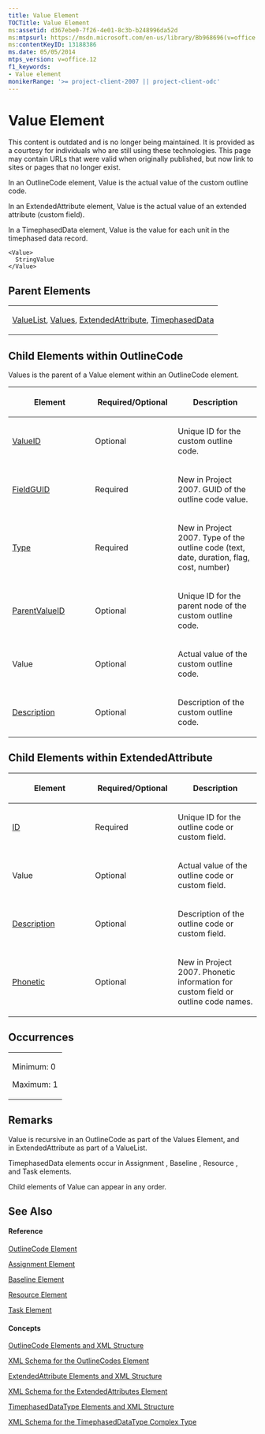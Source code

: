 ```yaml
---
title: Value Element
TOCTitle: Value Element
ms:assetid: d367ebe0-7f26-4e01-8c3b-b248996da52d
ms:mtpsurl: https://msdn.microsoft.com/en-us/library/Bb968696(v=office.12)
ms:contentKeyID: 13188386
ms.date: 05/05/2014
mtps_version: v=office.12
f1_keywords:
- Value element
monikerRange: '>= project-client-2007 || project-client-odc'
---
```


# Value Element

This content is outdated and is no longer being maintained. It is provided as a courtesy for individuals who are still using these technologies. This page may contain URLs that were valid when originally published, but now link to sites or pages that no longer exist.

In an OutlineCode element, Value is the actual value of the custom outline code.

In an ExtendedAttribute element, Value is the actual value of an extended attribute (custom field).

In a TimephasedData element, Value is the value for each unit in the timephased data record.

    <Value>
      StringValue
    </Value>

## Parent Elements

<table>
<colgroup>
<col style="width: 100%" />
</colgroup>
<tbody>
<tr class="odd">
<td><p><a href="bb968702(v=office.12).md">ValueList</a>, <a href="bb968604(v=office.12).md">Values</a>, <a href="bb968669(v=office.12).md">ExtendedAttribute</a>, <a href="https://msdn.microsoft.com/en-us/library/office%7cps12con%7c%7e%5chtml%5cpjxml_elemtimephaseddata_hv01056849.xml.htm(v=office.12)">TimephasedData</a></p></td>
</tr>
</tbody>
</table>

## Child Elements within OutlineCode

Values is the parent of a Value element within an OutlineCode element.

<table>
<colgroup>
<col style="width: 33%" />
<col style="width: 33%" />
<col style="width: 33%" />
</colgroup>
<thead>
<tr class="header">
<th><p><strong>Element</strong></p></th>
<th><p><strong>Required/Optional</strong></p></th>
<th><p><strong>Description</strong></p></th>
</tr>
</thead>
<tbody>
<tr class="odd">
<td><p><a href="bb968406(v=office.12).md">ValueID</a></p></td>
<td><p>Optional</p></td>
<td><p>Unique ID for the custom outline code.</p></td>
</tr>
<tr class="even">
<td><p><a href="bb968634(v=office.12).md">FieldGUID</a></p></td>
<td><p>Required</p></td>
<td><p>New in Project 2007. GUID of the outline code value.</p></td>
</tr>
<tr class="odd">
<td><p><a href="bb968434(v=office.12).md">Type</a></p></td>
<td><p>Required</p></td>
<td><p>New in Project 2007. Type of the outline code (text, date, duration, flag, cost, number)</p></td>
</tr>
<tr class="even">
<td><p><a href="bb968739(v=office.12).md">ParentValueID</a> </p></td>
<td><p>Optional</p></td>
<td><p>Unique ID for the parent node of the custom outline code.</p></td>
</tr>
<tr class="odd">
<td><p>Value</p></td>
<td><p>Optional</p></td>
<td><p>Actual value of the custom outline code.</p></td>
</tr>
<tr class="even">
<td><p><a href="bb968567(v=office.12).md">Description</a></p></td>
<td><p>Optional</p></td>
<td><p>Description of the custom outline code.</p></td>
</tr>
</tbody>
</table>

## Child Elements within ExtendedAttribute

<table>
<colgroup>
<col style="width: 33%" />
<col style="width: 33%" />
<col style="width: 33%" />
</colgroup>
<thead>
<tr class="header">
<th><p><strong>Element</strong></p></th>
<th><p><strong>Required/Optional</strong></p></th>
<th><p><strong>Description</strong></p></th>
</tr>
</thead>
<tbody>
<tr class="odd">
<td><p><a href="bb968437(v=office.12).md">ID</a> </p></td>
<td><p>Required</p></td>
<td><p>Unique ID for the outline code or custom field.</p></td>
</tr>
<tr class="even">
<td><p>Value</p></td>
<td><p>Optional</p></td>
<td><p>Actual value of the outline code or custom field.</p></td>
</tr>
<tr class="odd">
<td><p><a href="bb968567(v=office.12).md">Description</a></p></td>
<td><p>Optional</p></td>
<td><p>Description of the outline code or custom field.</p></td>
</tr>
<tr class="even">
<td><p><a href="bb968486(v=office.12).md">Phonetic</a></p></td>
<td><p>Optional</p></td>
<td><p>New in Project 2007. Phonetic information for custom field or outline code names.</p></td>
</tr>
</tbody>
</table>

## Occurrences

<table>
<colgroup>
<col style="width: 100%" />
</colgroup>
<tbody>
<tr class="odd">
<td><p>Minimum: 0</p>
<p>Maximum: 1</p></td>
</tr>
</tbody>
</table>

## Remarks

Value is recursive in an OutlineCode as part of the Values Element, and in ExtendedAttribute as part of a ValueList.

TimephasedData elements occur in Assignment , Baseline , Resource , and Task elements.

Child elements of Value can appear in any order.

## See Also

#### Reference

[OutlineCode Element](bb968410\(v=office.12\).md)

[Assignment Element](bb968611\(v=office.12\).md)

[Baseline Element](bb968599\(v=office.12\).md)

[Resource Element](bb968715\(v=office.12\).md)

[Task Element](bb968487\(v=office.12\).md)

#### Concepts

[OutlineCode Elements and XML Structure](bb968596\(v=office.12\).md)

[XML Schema for the OutlineCodes Element](bb968584\(v=office.12\).md)

[ExtendedAttribute Elements and XML Structure](bb968579\(v=office.12\).md)

[XML Schema for the ExtendedAttributes Element](bb968705\(v=office.12\).md)

[TimephasedDataType Elements and XML Structure](bb968722\(v=office.12\).md)

[XML Schema for the TimephasedDataType Complex Type](bb968734\(v=office.12\).md)

